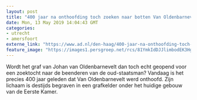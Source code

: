 ```yaml
---
layout: post
title: "400 jaar na onthoofding toch zoeken naar botten Van Oldenbarnevelt?"
date: Mon, 13 May 2019 14:04:43 GMT
categories: 
- utrecht 
- amersfoort 
externe_link: "https://www.ad.nl/den-haag/400-jaar-na-onthoofding-toch-zoeken-naar-botten-van-oldenbarnevelt~aaa54ac3/"
feature_image: "https://images1.persgroep.net/rcs/81YmkIdDJJlimbodEK3HgDoAMEY/diocontent/141476126/_fitwidth/400/?appId=21791a8992982cd8da851550a453bd7f&quality=0.7"
---
```


Wordt het graf van Johan van Oldenbarnevelt dan toch echt geopend voor een zoektocht naar de beenderen van de oud-staatsman? Vandaag is het precies 400 jaar geleden dat Van Oldenbarnevelt werd onthoofd. Zijn lichaam is destijds begraven in een grafkelder onder het huidige gebouw van de Eerste Kamer.
